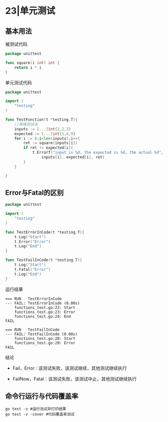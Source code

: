 # 23|单元测试

## 基本用法

被测试代码

```go
package unittest

func square(i int) int {
	return i * i
}
```

单元测试代码

```go
package unittest

import (
	"testing"
)

func TestFunction(t *testing.T){
	//表格测试法
	inputs := [...]int{1,2,3}
	expected := [...]int{1,4,9}
	for i := 0;i<len(inputs);i++{
		ret := square(inputs[i])
		if ret != expected[i]{
			t.Errorf("input is %d, the expected is %d, the actual %d",
				inputs[i], expected[i], ret)
		}
	}

}
```

## Error与Fatal的区别

```go
package unittest

import (
	"testing"
)

func TestErrorInCode(t *testing.T){
	t.Log("Start")
	t.Error("Error")
	t.Log("End")
}

func TestFailInCode(t *testing.T){
	t.Log("Start")
	t.Fatal("Error")
	t.Log("End")
}
```

运行结果

```
=== RUN   TestErrorInCode
--- FAIL: TestErrorInCode (0.00s)
    functions_test.go:22: Start
    functions_test.go:23: Error
    functions_test.go:24: End
FAIL

=== RUN   TestFailInCode
--- FAIL: TestFailInCode (0.00s)
    functions_test.go:28: Start
    functions_test.go:29: Error
FAIL
```

结论

- Fail，Error : 该测试失败，该测试继续，其他测试继续执行

- FailNow，Fatal：该测试失败，该测试中止，其他测试继续执行

## 命令行运行与代码覆盖率

```
go test -v #运行测试并打印结果
go test -v -cover #代码覆盖率测试
```

